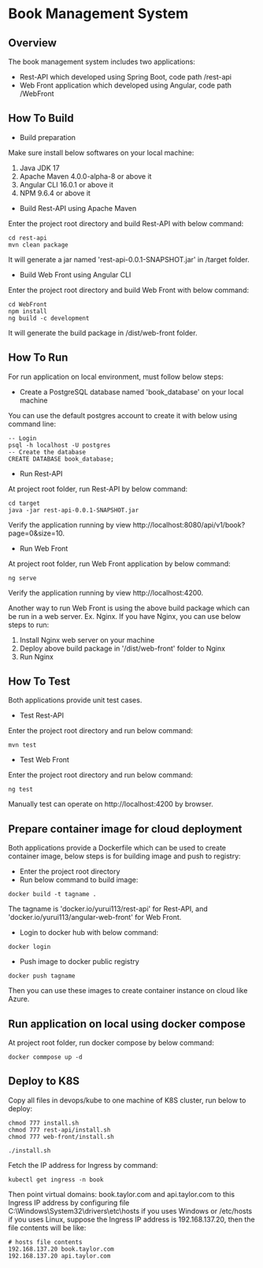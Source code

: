 # Book Management System
 
## Overview
The book management system  includes  two applications:
- Rest-API which developed using Spring Boot, code path /rest-api
- Web Front application which developed using Angular, code path /WebFront

## How To Build

- Build preparation

Make sure install below softwares on your local machine:
1. Java JDK 17
2. Apache Maven 4.0.0-alpha-8 or above it
3. Angular CLI 16.0.1 or above it
4. NPM 9.6.4 or above it

- Build Rest-API using Apache Maven

Enter the project root directory and build Rest-API with below command: 
```
cd rest-api
mvn clean package
```
It will generate a jar named 'rest-api-0.0.1-SNAPSHOT.jar' in /target folder.

- Build Web Front using Angular CLI

Enter the project root directory and build Web Front with below command: 
```
cd WebFront
npm install
ng build -c development
```
It will generate the build package in /dist/web-front folder.

## How To Run
For run application on local environment, must follow below steps:
- Create a PostgreSQL database named 'book_database' on your local machine

You can use the default postgres account to create it with below using command line:
```
-- Login
psql -h localhost -U postgres
-- Create the database
CREATE DATABASE book_database;
```

- Run Rest-API

At project root folder, run Rest-API by below command:
```
cd target
java -jar rest-api-0.0.1-SNAPSHOT.jar
```
Verify the application running by view http://localhost:8080/api/v1/book?page=0&size=10.

- Run Web Front

At project root folder, run Web Front application by below command:
```
ng serve
```
Verify the application running by view http://localhost:4200.

Another way to run Web Front is using the above build package which  can be run in a web server. Ex. Nginx. If you have Nginx, you can use below steps to run:
1. Install Nginx web server on your machine
2. Deploy above build package in '/dist/web-front' folder to Nginx
3. Run Nginx

## How To Test
Both applications provide unit test cases.
- Test Rest-API

Enter the project root directory and run below command: 
```
mvn test
```

- Test Web Front

Enter the project root directory and run below command: 
```
ng test
```

Manually test can operate on http://localhost:4200 by browser.

## Prepare container image for cloud deployment

Both applications provide a Dockerfile which can be used to create container image, below steps is for building image and push to registry:

- Enter the project root directory
- Run below command to build image:
```
docker build -t tagname .
```
The tagname is 'docker.io/yurui113/rest-api' for Rest-API, and 'docker.io/yurui113/angular-web-front' for Web Front.

- Login to docker hub with below command:
```
docker login
```

- Push image to docker public registry
```
docker push tagname
```

Then you can use these images to create container instance on cloud like Azure.

## Run application on local using docker compose
At project root folder, run docker compose by below command:
```
docker commpose up -d
```

## Deploy to K8S
Copy all files in devops/kube to one machine of K8S cluster, run below to deploy:
```
chmod 777 install.sh
chmod 777 rest-api/install.sh
chmod 777 web-front/install.sh

./install.sh
```

Fetch the IP address for Ingress by command:
```
kubectl get ingress -n book
```

Then point virtual domains: book.taylor.com and api.taylor.com to this Ingress IP address by configuring file C:\Windows\System32\drivers\etc\hosts if you uses Windows or /etc/hosts if you uses Linux, suppose the Ingress IP address is 192.168.137.20, then the file contents will be like:
```
# hosts file contents
192.168.137.20 book.taylor.com
192.168.137.20 api.taylor.com
```